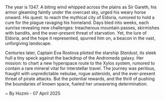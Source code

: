 
The year is 1347.  A biting wind whipped across the plains as Sir Gareth, his armor gleaming faintly under the overcast sky, urged his weary horse onward.  His quest: to reach the mythical city of Eldoria, rumored to hold a cure for the plague ravaging his homeland.  Days bled into weeks, each sunrise revealing new challenges: treacherous mountain passes, skirmishes with bandits, and the ever-present threat of starvation. Yet, the lure of Eldoria, and the hope it represented, spurred him on, a beacon in the vast, unforgiving landscape.

Centuries later, Captain Eva Rostova piloted the starship *Stardust*, its sleek hull a tiny speck against the backdrop of the Andromeda galaxy. Her mission: to chart a new hyperspace route to the Xylos system, rumored to contain a rare mineral vital for interstellar travel. The journey was perilous, fraught with unpredictable nebulae, rogue asteroids, and the ever-present threat of pirate attacks.  But the potential rewards, and the thrill of pushing the boundaries of known space, fueled her unwavering determination.

~ By Hozmi - 07 April 2025
